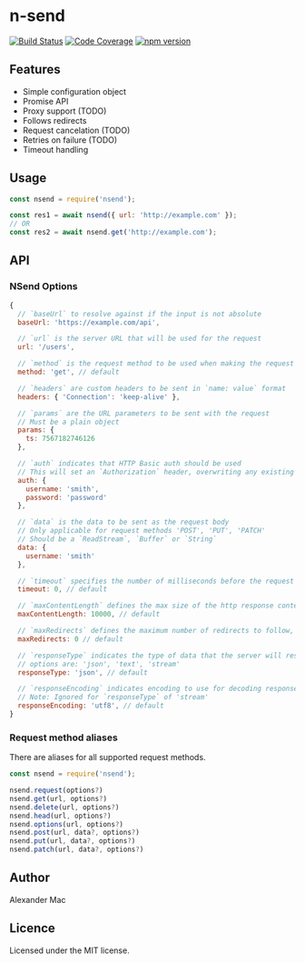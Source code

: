 # n-send

[![Build Status](https://travis-ci.org/AlexanderMac/n-send.svg?branch=master)](https://travis-ci.org/AlexanderMac/n-send)
[![Code Coverage](https://codecov.io/gh/AlexanderMac/n-send/branch/master/graph/badge.svg)](https://codecov.io/gh/AlexanderMac/n-send)
[![npm version](https://badge.fury.io/js/n-send.svg)](https://badge.fury.io/js/n-send)

## Features

- Simple configuration object
- Promise API
- Proxy support (TODO)
- Follows redirects
- Request cancelation (TODO)
- Retries on failure (TODO)
- Timeout handling

## Usage
```js
const nsend = require('nsend');

const res1 = await nsend({ url: 'http://example.com' });
// OR
const res2 = await nsend.get('http://example.com');
```

## API

### NSend Options

```js
{
  // `baseUrl` to resolve against if the input is not absolute
  baseUrl: 'https://example.com/api',

  // `url` is the server URL that will be used for the request
  url: '/users',

  // `method` is the request method to be used when making the request
  method: 'get', // default

  // `headers` are custom headers to be sent in `name: value` format
  headers: { 'Connection': 'keep-alive' },

  // `params` are the URL parameters to be sent with the request
  // Must be a plain object
  params: {
    ts: 7567182746126
  },

  // `auth` indicates that HTTP Basic auth should be used
  // This will set an `Authorization` header, overwriting any existing
  auth: {
    username: 'smith',
    password: 'password'
  },

  // `data` is the data to be sent as the request body
  // Only applicable for request methods 'POST', 'PUT', 'PATCH'
  // Should be a `ReadStream`, `Buffer` or `String`
  data: {
    username: 'smith'
  },

  // `timeout` specifies the number of milliseconds before the request times out
  timeout: 0, // default

  // `maxContentLength` defines the max size of the http response content in bytes allowed
  maxContentLength: 10000, // default

  // `maxRedirects` defines the maximum number of redirects to follow, if set to 0, no redirects will be followed
  maxRedirects: 0 // default

  // `responseType` indicates the type of data that the server will respond with
  // options are: 'json', 'text', 'stream'
  responseType: 'json', // default

  // `responseEncoding` indicates encoding to use for decoding responses
  // Note: Ignored for `responseType` of 'stream'
  responseEncoding: 'utf8', // default
}
```

### Request method aliases

There are aliases for all supported request methods.

```js
const nsend = require('nsend');

nsend.request(options?)
nsend.get(url, options?)
nsend.delete(url, options?)
nsend.head(url, options?)
nsend.options(url, options?)
nsend.post(url, data?, options?)
nsend.put(url, data?, options?)
nsend.patch(url, data?, options?)
```

## Author
Alexander Mac

## Licence
Licensed under the MIT license.
